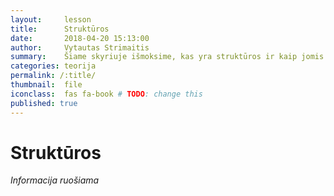 ```yaml
---
layout:     lesson
title:      Struktūros
date:       2018-04-20 15:13:00
author:     Vytautas Strimaitis
summary:    Šiame skyriuje išmoksime, kas yra struktūros ir kaip jomis naudotis.
categories: teorija
permalink: /:title/
thumbnail:  file
iconclass:  fas fa-book # TODO: change this
published: true
---
```

# Struktūros
*Informacija ruošiama*